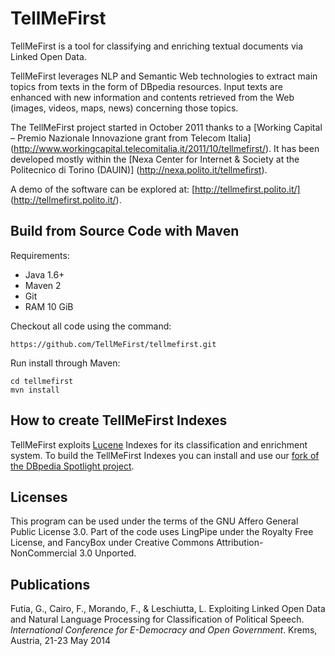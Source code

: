 # TellMeFirst

TellMeFirst is a tool for classifying and enriching textual documents via Linked Open Data.

TellMeFirst leverages NLP and Semantic Web technologies to extract main topics from texts in the form of DBpedia resources. Input texts are enhanced with new information and contents retrieved from the Web (images, videos, maps, news) concerning those topics.

The TellMeFirst project started in October 2011 thanks to a [Working Capital – Premio Nazionale Innovazione grant from Telecom Italia] (http://www.workingcapital.telecomitalia.it/2011/10/tellmefirst/). It has been developed mostly within the [Nexa Center for Internet & Society at the Politecnico di Torino (DAUIN)] (http://nexa.polito.it/tellmefirst).

A demo of the software can be explored at: [http://tellmefirst.polito.it/] (http://tellmefirst.polito.it/).

## Build from Source Code with Maven

Requirements:

* Java 1.6+
* Maven 2
* Git
* RAM 10 GiB

Checkout all code using the command:

```
https://github.com/TellMeFirst/tellmefirst.git
```

Run install through Maven:

```
cd tellmefirst
mvn install
```

## How to create TellMeFirst Indexes

TellMeFirst exploits [Lucene](http://lucene.apache.org/core/) Indexes for its classification and enrichment system. To build the TellMeFirst Indexes you can install and use our [fork of the DBpedia Spotlight project](https://github.com/TellMeFirst/dbpedia-spotlight/tree/tellmefirst).

## Licenses
This program can be used under the terms of the GNU Affero General Public License 3.0. Part of the code uses LingPipe under the Royalty Free License, and FancyBox under Creative Commons Attribution-NonCommercial 3.0 Unported.

## Publications
Futia, G., Cairo, F., Morando, F., & Leschiutta, L. Exploiting Linked Open Data and Natural Language Processing for Classification of Political Speech. *International Conference for E-Democracy and Open Government*. Krems, Austria, 21-23 May 2014


